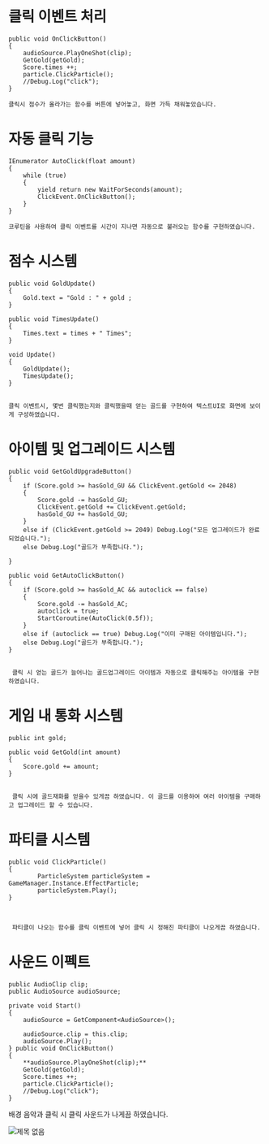 # 클릭 이벤트 처리

    public void OnClickButton()
    {
        audioSource.PlayOneShot(clip);
        GetGold(getGold);
        Score.times ++;
        particle.ClickParticle();
        //Debug.Log("click");
    }

    클릭시 점수가 올라가는 함수를 버튼에 넣어놓고, 화면 가득 채워놓았습니다.

# 자동 클릭 기능

    IEnumerator AutoClick(float amount)
    {
        while (true)
        {
            yield return new WaitForSeconds(amount);
            ClickEvent.OnClickButton();
        }
    }

    코루틴을 사용하여 클릭 이벤트를 시간이 지나면 자동으로 불러오는 함수를 구현하였습니다.

# 점수 시스템

    public void GoldUpdate()
    {
        Gold.text = "Gold : " + gold ;
    }

    public void TimesUpdate()
    {
        Times.text = times + " Times";
    }

    void Update()
    {
        GoldUpdate();
        TimesUpdate();
    }


    클릭 이벤트시, 몇번 클릭했는지와 클릭했을때 얻는 골드를 구현하여 텍스트UI로 화면에 보이게 구성하였습니다.

# 아이템 및 업그레이드 시스템

    public void GetGoldUpgradeButton()
    {
        if (Score.gold >= hasGold_GU && ClickEvent.getGold <= 2048)
        {
            Score.gold -= hasGold_GU;
            ClickEvent.getGold += ClickEvent.getGold;
            hasGold_GU += hasGold_GU;
        }
        else if (ClickEvent.getGold >= 2049) Debug.Log("모든 업그레이드가 완료되었습니다.");
        else Debug.Log("골드가 부족합니다.");
        
    }

    public void GetAutoClickButton()
    {
        if (Score.gold >= hasGold_AC && autoclick == false)
        {
            Score.gold -= hasGold_AC;
            autoclick = true;
            StartCoroutine(AutoClick(0.5f));
        }
        else if (autoclick == true) Debug.Log("이미 구매된 아이템입니다.");
        else Debug.Log("골드가 부족합니다.");
    }


     클릭 시 얻는 골드가 늘어나는 골드업그레이드 아이템과 자동으로 클릭해주는 아이템을 구현하였습니다.


# 게임 내 통화 시스템

    public int gold;

    public void GetGold(int amount)
    {
        Score.gold += amount;
    }


     클릭 시에 골드재화를 얻을수 있게끔 하였습니다. 이 골드를 이용하여 여러 아이템을 구매하고 업그레이드 할 수 있습니다.

# 파티클 시스템

    public void ClickParticle()
    {
            ParticleSystem particleSystem = GameManager.Instance.EffectParticle;
            particleSystem.Play();
    }



     파티클이 나오는 함수를 클릭 이벤트에 넣어 클릭 시 정해진 파티클이 나오게끔 하였습니다.

# 사운드 이펙트

    public AudioClip clip;
    public AudioSource audioSource;

    private void Start()
    {
        audioSource = GetComponent<AudioSource>();

        audioSource.clip = this.clip;
        audioSource.Play();
    } public void OnClickButton()
    {
        **audioSource.PlayOneShot(clip);**
        GetGold(getGold);
        Score.times ++;
        particle.ClickParticle();
        //Debug.Log("click");
    }


   배경 음악과 클릭 시 클릭 사운드가 나게끔 하였습니다.


   ![제목 없음](https://github.com/KwonJimin2/2DClicker/assets/167067342/2c20a238-ebb2-4ad9-bd8f-1b257883af74)
